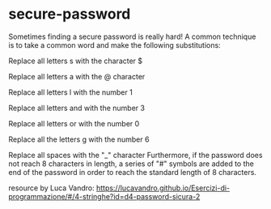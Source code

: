 # secure-password
Sometimes finding a secure password is really hard! A common technique is to take a common word and make the following substitutions:  

Replace all letters s with the character $ 

Replace all letters a with the @ character 

Replace all letters l with the number 1 

Replace all letters and with the number 3 

Replace all letters or with the number 0 

Replace all the letters g with the number 6 

Replace all spaces with the "_" character Furthermore, if the password does not reach 8 characters in length, a series of "#" symbols are added to the end of the password in order to reach the standard length of 8 characters.

resource by Luca Vandro: https://lucavandro.github.io/Esercizi-di-programmazione/#/4-stringhe?id=d4-password-sicura-2
